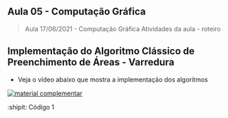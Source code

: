 ## Aula 05 - Computação Gráfica

> Aula 17/06/2021 - Computação Gráfica
> Atividades da aula - roteiro

## Implementação do Algoritmo Clássico de Preenchimento de Áreas - Varredura

- Veja o vídeo abaixo que mostra a implementação dos algoritmos
 
[![material complementar](https://github.com/marcoswagner-commits/projetos_cg/blob/0c0c8bd24a072a2cc511e78a6089101c524e4610/Capa_Videos_Youtube-aula4.png)](https://www.youtube.com/watch?v=dn13HmKxUjc)


:shipit: Código 1
```


```

